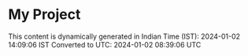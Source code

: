 # My Project

This content is dynamically generated in Indian Time (IST): 2024-01-02 14:09:06 IST
Converted to UTC: 2024-01-02 08:39:06 UTC
